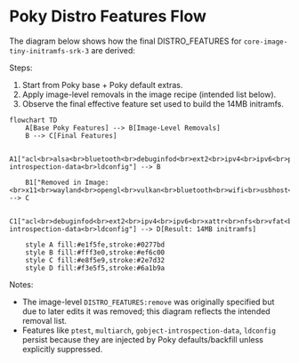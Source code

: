 # Poky Distro Features Flow

The diagram below shows how the final DISTRO_FEATURES for `core-image-tiny-initramfs-srk-3` are derived:

Steps:

1. Start from Poky base + Poky default extras.
2. Apply image-level removals in the image recipe (intended list below).
3. Observe the final effective feature set used to build the 14MB initramfs.

```mermaid
flowchart TD
    A[Base Poky Features] --> B[Image-Level Removals]
    B --> C[Final Features]

    A1["acl<br>alsa<br>bluetooth<br>debuginfod<br>ext2<br>ipv4<br>ipv6<br>pcmcia<br>usbgadget<br>usbhost<br>wifi<br>xattr<br>nfs<br>zeroconf<br>pci<br>3g<br>nfc<br>x11<br>vfat<br>seccomp<br>opengl<br>ptest<br>multiarch<br>wayland<br>vulkan<br>sysvinit<br>pulseaudio<br>gobject-introspection-data<br>ldconfig"] --> B

    B1["Removed in Image:<br>x11<br>wayland<br>opengl<br>vulkan<br>bluetooth<br>wifi<br>usbhost<br>usbgadget<br>pcmcia<br>pci<br>3g<br>nfc<br>zeroconf<br>pulseaudio<br>alsa"] --> C

    C1["acl<br>debuginfod<br>ext2<br>ipv4<br>ipv6<br>xattr<br>nfs<br>vfat<br>seccomp<br>ptest<br>multiarch<br>gobject-introspection-data<br>ldconfig"] --> D[Result: 14MB initramfs]

    style A fill:#e1f5fe,stroke:#0277bd
    style B fill:#fff3e0,stroke:#ef6c00
    style C fill:#e8f5e9,stroke:#2e7d32
    style D fill:#f3e5f5,stroke:#6a1b9a
```

Notes:

- The image-level `DISTRO_FEATURES:remove` was originally specified but due to later edits it was removed; this diagram reflects the intended removal list.
- Features like `ptest`, `multiarch`, `gobject-introspection-data`, `ldconfig` persist because they are injected by Poky defaults/backfill unless explicitly suppressed.
